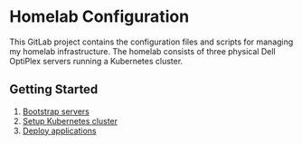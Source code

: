 # Homelab Configuration
This GitLab project contains the configuration files and scripts for managing my homelab infrastructure. The homelab consists of three physical Dell OptiPlex servers running a Kubernetes cluster.
## Getting Started

1. [Bootstrap servers](guide/0-bootstrap.md)
2. [Setup Kubernetes cluster](guide/1-setup-kubernetes-cluster.md)
3. [Deploy applications](guide/2-deploy-applications.md)
